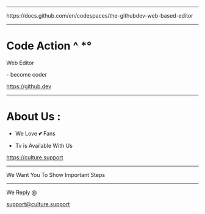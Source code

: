 
<hr>
https://docs.github.com/en/codespaces/the-githubdev-web-based-editor

<br>
<hr>
<h1> Code Action ^ *° </h1>
<p>
Web Editor </P>
- become coder

https://github.dev
<hr>

<h1> About Us : </h1>

- We Love 💕 Fans

- Tv is Available With Us

https://culture.support

<hr> 
We Want You To Show Important Steps 
<hr>
We Reply @

support@culture.support
